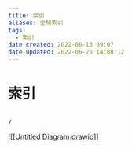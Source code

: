 ```yaml
---
title: 索引
aliases: 全局索引
tags:
  - 索引
date created: 2022-06-13 09:07
date updated: 2022-06-26 14:08:12
---
```


# 索引

```ActivityHistory

/

```
![[Untitled Diagram.drawio]]